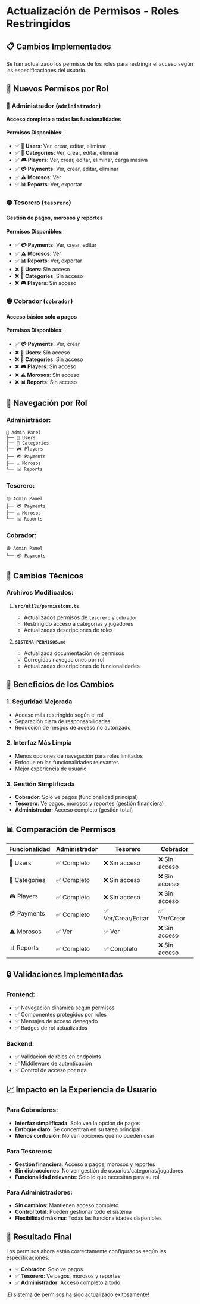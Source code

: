 # Actualización de Permisos - Roles Restringidos

## 📋 Cambios Implementados

Se han actualizado los permisos de los roles para restringir el acceso según las especificaciones del usuario.

## 🎯 Nuevos Permisos por Rol

### 🔴 **Administrador** (`administrador`)
**Acceso completo a todas las funcionalidades**

#### Permisos Disponibles:
- ✅ **👥 Users**: Ver, crear, editar, eliminar
- ✅ **📁 Categories**: Ver, crear, editar, eliminar
- ✅ **🎮 Players**: Ver, crear, editar, eliminar, carga masiva
- ✅ **💳 Payments**: Ver, crear, editar, eliminar
- ✅ **⚠️ Morosos**: Ver
- ✅ **📊 Reports**: Ver, exportar

### 🟡 **Tesorero** (`tesorero`)
**Gestión de pagos, morosos y reportes**

#### Permisos Disponibles:
- ✅ **💳 Payments**: Ver, crear, editar
- ✅ **⚠️ Morosos**: Ver
- ✅ **📊 Reports**: Ver, exportar
- ❌ **👥 Users**: Sin acceso
- ❌ **📁 Categories**: Sin acceso
- ❌ **🎮 Players**: Sin acceso

### 🟢 **Cobrador** (`cobrador`)
**Acceso básico solo a pagos**

#### Permisos Disponibles:
- ✅ **💳 Payments**: Ver, crear
- ❌ **👥 Users**: Sin acceso
- ❌ **📁 Categories**: Sin acceso
- ❌ **🎮 Players**: Sin acceso
- ❌ **⚠️ Morosos**: Sin acceso
- ❌ **📊 Reports**: Sin acceso

## 📱 Navegación por Rol

### Administrador:
```
🔴 Admin Panel
├── 👥 Users
├── 📁 Categories  
├── 🎮 Players
├── 💳 Payments
├── ⚠️ Morosos
└── 📊 Reports
```

### Tesorero:
```
🟡 Admin Panel
├── 💳 Payments
├── ⚠️ Morosos
└── 📊 Reports
```

### Cobrador:
```
🟢 Admin Panel
└── 💳 Payments
```

## 🔧 Cambios Técnicos

### Archivos Modificados:

1. **`src/utils/permissions.ts`**
   - Actualizados permisos de `tesorero` y `cobrador`
   - Restringido acceso a categorías y jugadores
   - Actualizadas descripciones de roles

2. **`SISTEMA-PERMISOS.md`**
   - Actualizada documentación de permisos
   - Corregidas navegaciones por rol
   - Actualizadas descripciones de funcionalidades

## 🚀 Beneficios de los Cambios

### 1. **Seguridad Mejorada**
- Acceso más restringido según el rol
- Separación clara de responsabilidades
- Reducción de riesgos de acceso no autorizado

### 2. **Interfaz Más Limpia**
- Menos opciones de navegación para roles limitados
- Enfoque en las funcionalidades relevantes
- Mejor experiencia de usuario

### 3. **Gestión Simplificada**
- **Cobrador**: Solo ve pagos (funcionalidad principal)
- **Tesorero**: Ve pagos, morosos y reportes (gestión financiera)
- **Administrador**: Acceso completo (gestión total)

## 📊 Comparación de Permisos

| Funcionalidad | Administrador | Tesorero | Cobrador |
|---------------|---------------|----------|----------|
| 👥 Users | ✅ Completo | ❌ Sin acceso | ❌ Sin acceso |
| 📁 Categories | ✅ Completo | ❌ Sin acceso | ❌ Sin acceso |
| 🎮 Players | ✅ Completo | ❌ Sin acceso | ❌ Sin acceso |
| 💳 Payments | ✅ Completo | ✅ Ver/Crear/Editar | ✅ Ver/Crear |
| ⚠️ Morosos | ✅ Ver | ✅ Ver | ❌ Sin acceso |
| 📊 Reports | ✅ Completo | ✅ Completo | ❌ Sin acceso |

## 🔒 Validaciones Implementadas

### Frontend:
- ✅ Navegación dinámica según permisos
- ✅ Componentes protegidos por roles
- ✅ Mensajes de acceso denegado
- ✅ Badges de rol actualizados

### Backend:
- ✅ Validación de roles en endpoints
- ✅ Middleware de autenticación
- ✅ Control de acceso por ruta

## 📈 Impacto en la Experiencia de Usuario

### Para Cobradores:
- **Interfaz simplificada**: Solo ven la opción de pagos
- **Enfoque claro**: Se concentran en su tarea principal
- **Menos confusión**: No ven opciones que no pueden usar

### Para Tesoreros:
- **Gestión financiera**: Acceso a pagos, morosos y reportes
- **Sin distracciones**: No ven gestión de usuarios/categorías/jugadores
- **Funcionalidad relevante**: Solo lo que necesitan para su rol

### Para Administradores:
- **Sin cambios**: Mantienen acceso completo
- **Control total**: Pueden gestionar todo el sistema
- **Flexibilidad máxima**: Todas las funcionalidades disponibles

## 🎯 Resultado Final

Los permisos ahora están correctamente configurados según las especificaciones:

- ✅ **Cobrador**: Solo ve pagos
- ✅ **Tesorero**: Ve pagos, morosos y reportes  
- ✅ **Administrador**: Acceso completo a todo

¡El sistema de permisos ha sido actualizado exitosamente! 